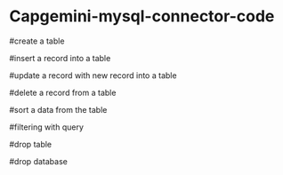 # Capgemini-mysql-connector-code


#create a table


#insert a record into a table


#update a record with new record into a table


#delete a record from a table


#sort a data from the table


#filtering with query


#drop table


#drop database
